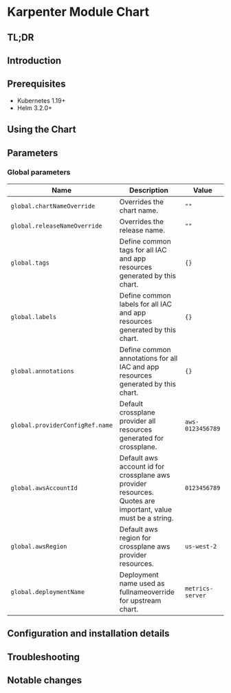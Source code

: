 # Karpenter Module Chart

## TL;DR

## Introduction

## Prerequisites

- Kubernetes 1.19+
- Helm 3.2.0+

## Using the Chart

## Parameters

### Global parameters

| Name                            | Description                                                                                                 | Value            |
| ------------------------------- | ----------------------------------------------------------------------------------------------------------- | ---------------- |
| `global.chartNameOverride`      | Overrides the chart name.                                                                                   | `""`             |
| `global.releaseNameOverride`    | Overrides the release name.                                                                                 | `""`             |
| `global.tags`                   | Define common tags for all IAC and app resources generated by this chart.                                   | `{}`             |
| `global.labels`                 | Define common labels for all IAC and app resources generated by this chart.                                 | `{}`             |
| `global.annotations`            | Define common annotations for all IAC and app resources generated by this chart.                            | `{}`             |
| `global.providerConfigRef.name` | Default crossplane provider all resources generated for crossplane.                                         | `aws-0123456789` |
| `global.awsAccountId`           | Default aws account id for crossplane aws provider resources. Quotes are important, value must be a string. | `0123456789`     |
| `global.awsRegion`              | Default aws region for crossplane aws provider resources.                                                   | `us-west-2`      |
| `global.deploymentName`         | Deployment name used as fullnameoverride for upstream chart.                                                | `metrics-server` |


## Configuration and installation details


## Troubleshooting


## Notable changes
